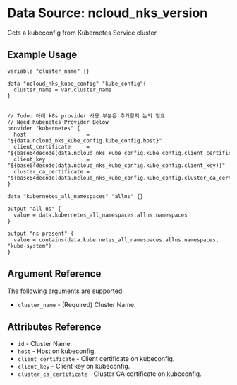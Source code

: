 # Data Source: ncloud_nks_version

Gets a kubeconfig from Kubernetes Service cluster.

## Example Usage

```hcl
variable "cluster_name" {}

data "ncloud_nks_kube_config" "kube_config"{
  cluster_name = var.cluster_name
}


// Todo: 아래 k8s provider 사용 부분은 추가할지 논의 필요
// Need Kubenetes Provider Below
provider "kubernetes" {
  host                   = "${data.ncloud_nks_kube_config.kube_config.host}"
  client_certificate     = "${base64decode(data.ncloud_nks_kube_config.kube_config.client_certificate)}"
  client_key             = "${base64decode(data.ncloud_nks_kube_config.kube_config.client_key)}"
  cluster_ca_certificate = "${base64decode(data.ncloud_nks_kube_config.kube_config.cluster_ca_certificate)}"
}

data "kubernetes_all_namespaces" "allns" {}

output "all-ns" {
  value = data.kubernetes_all_namespaces.allns.namespaces
}

output "ns-present" {
  value = contains(data.kubernetes_all_namespaces.allns.namespaces, "kube-system")
}
```

## Argument Reference

The following arguments are supported:

* `cluster_name` - (Required) Cluster Name.

## Attributes Reference

* `id` - Cluster Name.
* `host` - Host on kubeconfig.
* `client_certificate` - Client certificate on kubeconfig.
* `client_key` - Client key on kubeconfig.
* `cluster_ca_certificate` - Cluster CA certificate on kubeconfig.
